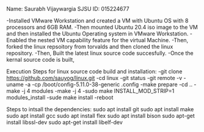 Name: Saurabh Vijaywargia
SJSU ID: 015224677

-Installed VMware Workstation and created a VM with Ubuntu OS with 8 processors and 6GB RAM.
-Then mounted Ubuntu 20.4 iso image to the VM and then installed the Ubuntu Operating system in VMware Workstation.
-Enabled  the nested VM capability feature for the virtual Machine.
-Then, forked the  linux repsoitory from torvalds and then cloned the linux repository.
-Then, Built the latest linux source code succesfully. 
-Once the kernal source code is built, 

Execution Steps for linux source code build and installation:
-git clone https://github.com/sauyog/linux.git 
-cd linux
-git status
-git remote -v
-uname -a
-cp /boot/config-5.11.0-38-generic .config
-make prepare
-cd ..
-make -j 4 modules
-make -j 4
-sudo make INSTALL_MOD_STRIP=1 modules_install
-sude make install
-reboot

Steps to intsall the dependencies:
sudo apt install git
sudo apt install make
sudo apt install gcc
sudo apt install flex
sudo apt install bison
sudo apt-get install libssl-dev
sudo apt-get install libelf-dev
